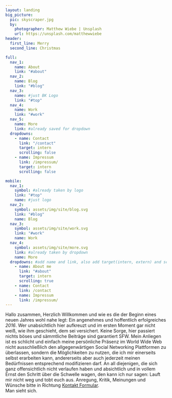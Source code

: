 ```yaml
---
layout: landing
big_picture:
  pic: skyscraper.jpg
  by:
    photographer: Matthew Wiebe | Unsplash
    url: https://unsplash.com/matthewwiebe   
header:
  first_line: Merry
  second_line: Christmas

full:
  nav_1:
    name: About
    link: "#about"
  nav_2:
    name: Blog
    link: "#blog"
  nav_3:
    name: #just BK Logo
    link: "#top"
  nav_4:
    name: Work
    link: "#work"
  nav_5:
    name: More
    link: #already saved for dropdown
  dropdowns:
    - name: Contact
      link: "/contact"
      target: intern
      scrolling: false
    - name: Impressum
      link: /impressum/
      target: intern
      scrolling: false

mobile:
  nav_1:
    symbol: #already taken by logo
    link: "#top"
    name: #just logo
  nav_2:
    symbol: assets/img/site/blog.svg
    link: "#blog"
    name: Blog
  nav_3:
    symbol: assets/img/site/work.svg
    link: "#work"
    name: Work
  nav_4:
    symbol: assets/img/site/more.svg
    link: #already taken by dropdown
    name: More
  dropdowns: #add name and link, also add target(intern, extern) and scrolling(true, false)
    - name: About me
      link: "#about"
      target: intern
      scrolling: true
    - name: Contact
      link: /contact
    - name: Impressum
      link: /impressum/
---
```


Hallo zusammen, Herzlich Willkommen und wie es die der Beginn eines neuen Jahres wohl nahe legt: Ein angenehmes und hoffentlich erfolgreiches *2016*.
Wer unabsichtlich hier aufkreuzt und im ersten Moment gar nicht weiß, wie ihm geschieht, dem sei versichert. Keine Sorge, hier passiert nichts böses und sämmtliche Beiträge sind garantiert SFW. Mein Anliegen ist es schlicht und einfach meine persönliche Präsenz im World Wide Web nicht ausschließlich den allgegenwärtigen Social Networking Plattformen zu überlassen, sondern die Möglichkeiten zu nutzen, die ich mir einerseits selbst erarbeiten kann, andererseits aber auch jederzeit meinen Bedürfnissen entsprechend modifizieren darf.
An all diejenigen, die sich ganz offensichtlich nicht verlaufen haben und absichtlich und in vollem Ernst den Schritt über die Schwelle wagen, den kann ich nur sagen: Lauft mir nicht weg und tobt euch aus. Anregung, Kritik, Meinungen und Wünsche bitte in Richtung [Kontakt Formular](/contact/).  
Man sieht sich.